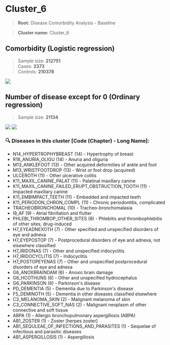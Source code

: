# Cluster_6

> **Root:** Disease Comorbidity Analysis - Baseline

> **Cluster name:** Cluster_6  

## Comorbidity (Logistic regression)
> Sample size: **212751**  
> Cases: **2373**  
> Controls: **210378**
<img src="/Cluster/Figures/Incidence/LG/Cluster_6.png" />
<CsvTable src="/public/Cluster/Data/Incidence/LG/LG_Cluster_6.csv" label="🔍 View full results" />

## Number of disease except for 0 (Ordinary regression)
> Sample size: **21134**
<img src="/Cluster/Figures/Incidence/Histogram/Cluster_6_in.png" />
<CsvTable src="/public/Cluster/Data/Incidence/Histogram/Cluster_6_in.csv" label="🔍 View full results" />

<img src="/Cluster/Figures/Incidence/ORD/Cluster_6.png" />
<CsvTable src="/public/Cluster/Data/Incidence/ORD/ORD_Cluster_6.csv" label="🔍 View full results" />

### 🔍 Diseases in this cluster [Code (Chapter) - Long Name]:
- N14_HYPERTROPHYBREAST (14) - Hypertrophy of breast
- R18_ANURIA_OLIGU (14) - Anuria and oliguria
- M13_ANKLEFOOT (13) - Other acquired deformities of ankle and foot
- M13_WRISTFOOTDROP (13) - Wrist or foot drop (acquired)
- ULCEROTH (11) - Other ulcerative colitis
- K11_MAXIL_CANINE_PALAT (11) - Palatinal maxillary canine
- K11_MAXIL_CANINE_FAILED_ERUPT_OBSTRUCTION_TOOTH (11) - Impacted maxillary canine
- K11_EMBIMPACT_TEETH (11) - Embedded and impacted teeth
- K11_PERIODON_CHRON_COMPL (11) - Chronic periodontitis, complicated
- TRACHEOBRONCHOMAL (10) - Tracheo-bronchomalasia
- I9_AF (9) - Atrial fibrillation and flutter
- PHLEBI_THROMBOP_OTHER_SITES (8) - Phlebitis and thrombophlebitis of other sites, drug-induced
- H7_EYEADNEXOTH (7) - Other specified and unspecified disorders of eye and adnexa
- H7_EYEPOSTOP (7) - Postprocedural disorders of eye and adnexa, not elsewhere classified
- H7_IRIDONAS (7) - Other and unspecified iridocyclitis
- H7_IRIDOCYCLITIS (7) - Iridocyclitis
- H7_POSTOPEYENAS (7) - Other and unspecified postprocedural disorders of eye and adnexa
- G6_ANOXBRAINDAM (6) - Anoxic brain damage
- G6_HCOTHUNS (6) - Other and unspecified hydrocephalus
- G6_PARKINSON (6) - Parkinson's disease
- PD_DEMENTIA (5) - Dementia due to Parkinson's disease
- F5_DEMINOTH (5) - Dementia in other diseases classified elsewhere
- C3_MELANOMA_SKIN (2) - Malignant melanoma of skin
- C3_CONNECTIVE_SOFT_NAS (2) - Malignant neoplasm of other connective and soft tissue
- ABPA (1) - Allergic bronchopulmonary aspergillosis (ABPA)
- AB1_ZOSTER (1) - Zoster [herpes zoster]
- AB1_SEQULEAE_OF_INFECTIONS_AND_PARASITES (1) - Sequelae of infectious and parasitic diseases
- AB1_ASPERGILLOSIS (1) - Aspergillosis
